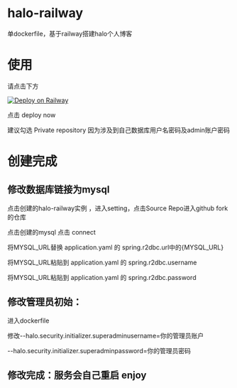 # halo-railway

单dockerfile，基于railway搭建halo个人博客

# 使用
请点击下方

[![Deploy on Railway](https://railway.app/button.svg)](https://railway.app/template/tqHt9L?referralCode=KQGLcx)

点击 deploy now

建议勾选 Private repository 因为涉及到自己数据库用户名密码及admin账户密码

# 创建完成

## 修改数据库链接为mysql
点击创建的halo-railway实例 ，进入setting，点击Source Repo进入github fork的仓库

点击创建的mysql 点击 connect

将MYSQL_URL替换 application.yaml 的 spring.r2dbc.url中的{MYSQL_URL}

将MYSQL_URL粘贴到 application.yaml 的 spring.r2dbc.username

将MYSQL_URL粘贴到 application.yaml 的 spring.r2dbc.password

## 修改管理员初始：

进入dockerfile

 修改--halo.security.initializer.superadminusername=你的管理员账户

 --halo.security.initializer.superadminpassword=你的管理员密码

## 修改完成：服务会自己重启 enjoy

